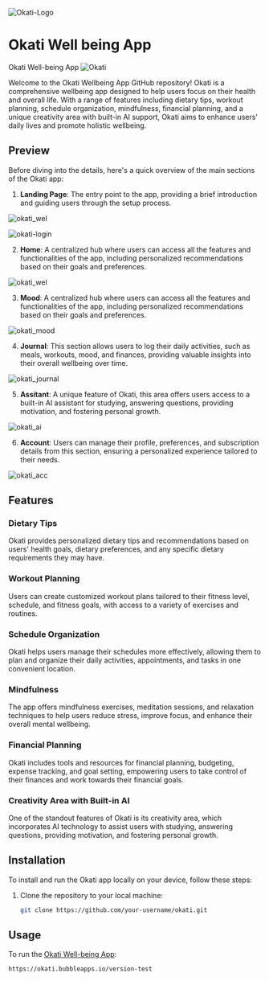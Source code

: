 ![Okati-Logo](Images/App_Logo.jpg)
# Okati Well being App
Okati Well-being App
![Okati](Images/okati-logo.svg)

Welcome to the Okati Wellbeing App GitHub repository! Okati is a comprehensive wellbeing app designed to help users focus on their health and overall life. With a range of features including dietary tips, workout planning, schedule organization, mindfulness, financial planning, and a unique creativity area with built-in AI support, Okati aims to enhance users' daily lives and promote holistic wellbeing.

## Preview

Before diving into the details, here's a quick overview of the main sections of the Okati app:

1. **Landing Page**: The entry point to the app, providing a brief introduction and guiding users through the setup process.

![okati_wel](Images/okati_wel.JPG)

![okati-login](Images/okati-login.JPG)

2. **Home**: A centralized hub where users can access all the features and functionalities of the app, including personalized recommendations based on their goals and preferences.

![okati_wel](Images/okati_wel.JPG)

3. **Mood**: A centralized hub where users can access all the features and functionalities of the app, including personalized recommendations based on their goals and preferences.

![okati_mood](Images/okati_mood.JPG)

4. **Journal**: This section allows users to log their daily activities, such as meals, workouts, mood, and finances, providing valuable insights into their overall wellbeing over time.

![okati_journal](Images/okati_journal.JPG)

5. **Assitant**: A unique feature of Okati, this area offers users access to a built-in AI assistant for studying, answering questions, providing motivation, and fostering personal growth.

![okati_ai](Images/okati_ai.JPG)

6. **Account**: Users can manage their profile, preferences, and subscription details from this section, ensuring a personalized experience tailored to their needs.

![okati_acc](Images/okati_acc.JPG)
## Features

### Dietary Tips
Okati provides personalized dietary tips and recommendations based on users' health goals, dietary preferences, and any specific dietary requirements they may have.

### Workout Planning
Users can create customized workout plans tailored to their fitness level, schedule, and fitness goals, with access to a variety of exercises and routines.

### Schedule Organization
Okati helps users manage their schedules more effectively, allowing them to plan and organize their daily activities, appointments, and tasks in one convenient location.

### Mindfulness
The app offers mindfulness exercises, meditation sessions, and relaxation techniques to help users reduce stress, improve focus, and enhance their overall mental wellbeing.

### Financial Planning
Okati includes tools and resources for financial planning, budgeting, expense tracking, and goal setting, empowering users to take control of their finances and work towards their financial goals.

### Creativity Area with Built-in AI
One of the standout features of Okati is its creativity area, which incorporates AI technology to assist users with studying, answering questions, providing motivation, and fostering personal growth.

## Installation

To install and run the Okati app locally on your device, follow these steps:

1. Clone the repository to your local machine:

   ```bash
   git clone https://github.com/your-username/okati.git


## Usage

To run the [Okati Well-being App](https://okati.bubbleapps.io/version-test/):

   ```bash
   https://okati.bubbleapps.io/version-test

